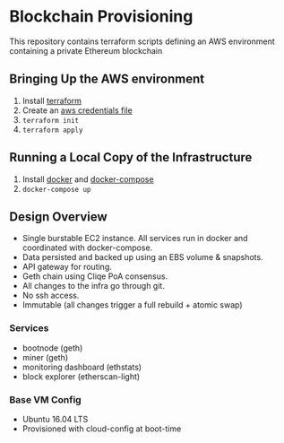 # Blockchain Provisioning

This repository contains terraform scripts defining an AWS environment containing a private Ethereum blockchain

## Bringing Up the AWS environment

1. Install [terraform](https://www.terraform.io/)
1. Create an [aws credentials file](https://docs.aws.amazon.com/cli/latest/userguide/cli-config-files.html)
1. `terraform init`
1. `terraform apply`

## Running a Local Copy of the Infrastructure

1. Install [docker]() and [docker-compose]()
1. `docker-compose up`

## Design Overview

- Single burstable EC2 instance. All services run in docker and coordinated with docker-compose.
- Data persisted and backed up using an EBS volume & snapshots.
- API gateway for routing.
- Geth chain using Cliqe PoA consensus.
- All changes to the infra go through git.
- No ssh access.
- Immutable (all changes trigger a full rebuild + atomic swap)

### Services

- bootnode (geth)
- miner (geth)
- monitoring dashboard (ethstats)
- block explorer (etherscan-light)

### Base VM Config

- Ubuntu 16.04 LTS
- Provisioned with cloud-config at boot-time
